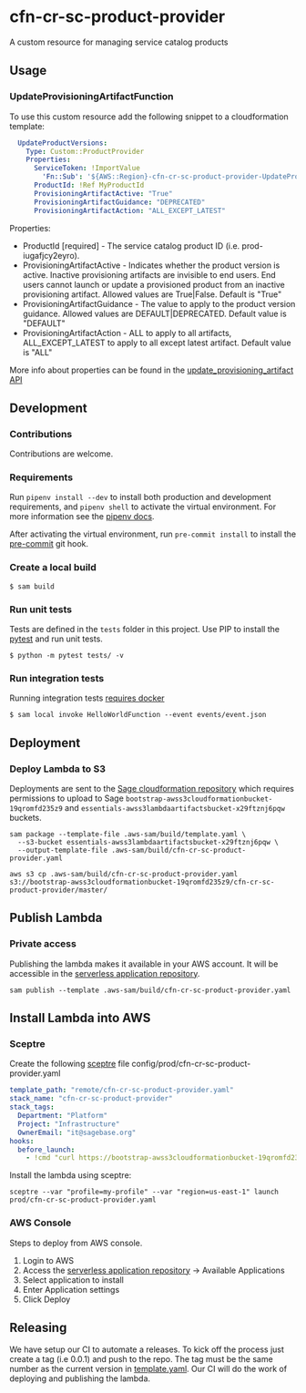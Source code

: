 # cfn-cr-sc-product-provider
A custom resource for managing service catalog products

## Usage

### UpdateProvisioningArtifactFunction

To use this custom resource add the following snippet to a cloudformation template:
```yaml
  UpdateProductVersions:
    Type: Custom::ProductProvider
    Properties:
      ServiceToken: !ImportValue
        'Fn::Sub': '${AWS::Region}-cfn-cr-sc-product-provider-UpdateProvisioningArtifactFunctionArn'
      ProductId: !Ref MyProductId
      ProvisioningArtifactActive: "True"
      ProvisioningArtifactGuidance: "DEPRECATED"
      ProvisioningArtifactAction: "ALL_EXCEPT_LATEST"
```

Properties:
* ProductId [required] - The service catalog product ID (i.e. prod-iugafjcy2eyro).
* ProvisioningArtifactActive - Indicates whether the product version is active.
  Inactive provisioning artifacts are invisible to end users. End users cannot launch
  or update a provisioned product from an inactive provisioning artifact. Allowed
  values are True|False.  Default is "True"
* ProvisioningArtifactGuidance - The value to apply to the product version guidance.
  Allowed values are DEFAULT|DEPRECATED.  Default value is "DEFAULT"
* ProvisioningArtifactAction - ALL to apply to all artifacts, ALL_EXCEPT_LATEST to
  apply to all except latest artifact.  Default value is "ALL"

More info about properties can be found in the
[update_provisioning_artifact API](https://boto3.amazonaws.com/v1/documentation/api/latest/reference/services/servicecatalog.html#ServiceCatalog.Client.update_provisioning_artifact)

## Development

### Contributions
Contributions are welcome.

### Requirements
Run `pipenv install --dev` to install both production and development
requirements, and `pipenv shell` to activate the virtual environment. For more
information see the [pipenv docs](https://pipenv.pypa.io/en/latest/).

After activating the virtual environment, run `pre-commit install` to install
the [pre-commit](https://pre-commit.com/) git hook.

### Create a local build

```shell script
$ sam build
```

### Run unit tests
Tests are defined in the `tests` folder in this project. Use PIP to install the
[pytest](https://docs.pytest.org/en/latest/) and run unit tests.

```shell script
$ python -m pytest tests/ -v
```

### Run integration tests
Running integration tests
[requires docker](https://docs.aws.amazon.com/serverless-application-model/latest/developerguide/sam-cli-command-reference-sam-local-start-api.html)

```shell script
$ sam local invoke HelloWorldFunction --event events/event.json
```

## Deployment

### Deploy Lambda to S3
Deployments are sent to the
[Sage cloudformation repository](https://bootstrap-awss3cloudformationbucket-19qromfd235z9.s3.amazonaws.com/index.html)
which requires permissions to upload to Sage
`bootstrap-awss3cloudformationbucket-19qromfd235z9` and
`essentials-awss3lambdaartifactsbucket-x29ftznj6pqw` buckets.

```shell script
sam package --template-file .aws-sam/build/template.yaml \
  --s3-bucket essentials-awss3lambdaartifactsbucket-x29ftznj6pqw \
  --output-template-file .aws-sam/build/cfn-cr-sc-product-provider.yaml

aws s3 cp .aws-sam/build/cfn-cr-sc-product-provider.yaml s3://bootstrap-awss3cloudformationbucket-19qromfd235z9/cfn-cr-sc-product-provider/master/
```

## Publish Lambda

### Private access
Publishing the lambda makes it available in your AWS account.  It will be accessible in
the [serverless application repository](https://console.aws.amazon.com/serverlessrepo).

```shell script
sam publish --template .aws-sam/build/cfn-cr-sc-product-provider.yaml
```

## Install Lambda into AWS

### Sceptre
Create the following [sceptre](https://github.com/Sceptre/sceptre) file
config/prod/cfn-cr-sc-product-provider.yaml

```yaml
template_path: "remote/cfn-cr-sc-product-provider.yaml"
stack_name: "cfn-cr-sc-product-provider"
stack_tags:
  Department: "Platform"
  Project: "Infrastructure"
  OwnerEmail: "it@sagebase.org"
hooks:
  before_launch:
    - !cmd "curl https://bootstrap-awss3cloudformationbucket-19qromfd235z9.s3.amazonaws.com/cfn-cr-sc-product-provider/master/cfn-cr-sc-product-provider.yaml --create-dirs -o templates/remote/cfn-cr-sc-product-provider.yaml"
```

Install the lambda using sceptre:
```shell script
sceptre --var "profile=my-profile" --var "region=us-east-1" launch prod/cfn-cr-sc-product-provider.yaml
```

### AWS Console
Steps to deploy from AWS console.

1. Login to AWS
2. Access the
[serverless application repository](https://console.aws.amazon.com/serverlessrepo)
-> Available Applications
3. Select application to install
4. Enter Application settings
5. Click Deploy

## Releasing

We have setup our CI to automate a releases.  To kick off the process just create
a tag (i.e 0.0.1) and push to the repo.  The tag must be the same number as the current
version in [template.yaml](template.yaml).  Our CI will do the work of deploying and publishing
the lambda.
